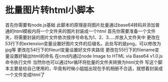 # 批量图片转html小脚本
首先你需要有node.js基础
此脚本的原理是将图片批量通过base64转码并添加普通的html模板内将一个文件夹的图片封装成一个html
首先你需要准备一个文件夹，将需要封装的图片文件依次按序号命名为1、2、3.....并放入文件夹中
更改在53行下的extension变量设置好图片文件的后缀名，此处写的是png，可以修改为jpg等
更改在54行下的fileurl变量设置好文件夹路径
更改在55行下的filename变量设置好输出html的命名
在cmd内通过node Image to HTML via Base64  v1.0.js命令执行文件
当然你也可以通过for循环将批量的文件夹转换为html文件
写这个脚本主要是给自己使用的，毕竟有时候小姐姐出现在手机相册不合适，就想着封装成一个文件变成html了